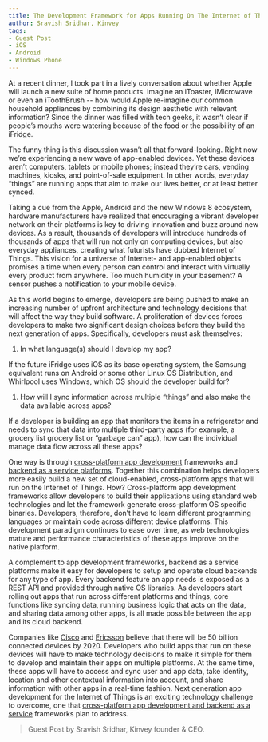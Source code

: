 ```yaml
---
title: The Development Framework for Apps Running On The Internet of Things
author: Sravish Sridhar, Kinvey
tags:
- Guest Post
- iOS
- Android
- Windows Phone
---
```


At a recent dinner, I took part in a lively conversation about whether Apple will launch a new suite of home products. Imagine an iToaster, iMicrowave or even an iToothBrush -- how would Apple re-imagine our common household appliances by combining its design aesthetic with relevant information?  Since the dinner was filled with tech geeks, it wasn’t clear if people’s mouths were watering because of the food or the possibility of an iFridge.

The funny thing is this discussion wasn’t all that forward-looking. Right now we’re experiencing a new wave of app-enabled devices. Yet these devices aren’t computers, tablets or mobile phones; instead they’re cars, vending machines, kiosks, and point-of-sale equipment.  In other words, everyday “things” are running apps that aim to make our lives better, or at least better synced.

Taking a cue from the Apple, Android and the new Windows 8 ecosystem, hardware manufacturers have realized that encouraging a vibrant developer network on their platforms is key to driving innovation and buzz around new devices. As a result, thousands of developers will introduce hundreds of thousands of apps that will run not only on computing devices, but also everyday appliances, creating what futurists have dubbed Internet of Things.  This vision for a universe of Internet- and app-enabled objects promises a time when every person can control and interact with virtually every product from anywhere. Too much humidity in your basement? A sensor pushes a notification to your mobile device.

As this world begins to emerge, developers are being pushed to make an increasing number of upfront architecture and technology decisions that will affect the way they build software.  A proliferation of devices forces developers to make two significant design choices before they build the next generation of apps. Specifically, developers must ask themselves:

1. In what language(s) should I develop my app?

  If the future iFridge uses iOS as its base operating system, the Samsung equivalent runs on Android or some other Linux OS Distribution, and Whirlpool uses Windows, which OS should the developer build for?

1. How will I sync information across multiple “things” and also make the data available across apps?

  If a developer is building an app that monitors the items in a refrigerator and needs to sync that data into multiple third-party apps (for example, a grocery list grocery list or “garbage can” app), how can the individual manage data flow across all these apps?

One way is through [cross-platform app development](http://phonegap.com) frameworks and [backend as a service platforms](http://kinvey.com). Together this combination helps developers more easily build a new set of cloud-enabled, cross-platform apps that will run on the Internet of Things.  How?  Cross-platform app development frameworks allow developers to build their applications using standard web technologies and let the framework generate cross-platform OS specific binaries. Developers, therefore, don’t have to learn different programming languages or maintain code across different device platforms.  This development paradigm continues to ease over time, as web technologies mature and performance characteristics of these apps improve on the native platform.

A complement to app development frameworks, backend as a service platforms make it easy for developers to setup and operate cloud backends for any type of app.  Every backend feature an app needs is exposed as a REST API and provided through native OS libraries. As developers start rolling out apps that run across different platforms and things, core functions like syncing data, running business logic that acts on the data, and sharing data among other apps, is all made possible between the app and its cloud backend.

Companies like [Cisco](http://www.cisco.com/web/about/ac79/docs/innov/IoT_IBSG_0411FINAL.pdf) and [Ericsson](http://www.ericsson.com/res/docs/whitepapers/wp-50-billions.pdf) believe that there will be 50 billion connected devices by 2020. Developers who build apps that run on these devices will have to make technology decisions to make it simple for them to develop and maintain their apps on multiple platforms.  At the same time, these apps will have to access and sync user and app data, take identity, location and other contextual information into account, and share information with other apps in a real-time fashion. Next generation app development for the Internet of Things is an exciting technology challenge to overcome, one that [cross-platform app development and backend as a service](http://www.kinvey.com/phonegap) frameworks plan to address.

> Guest Post by Sravish Sridhar, Kinvey founder & CEO.
